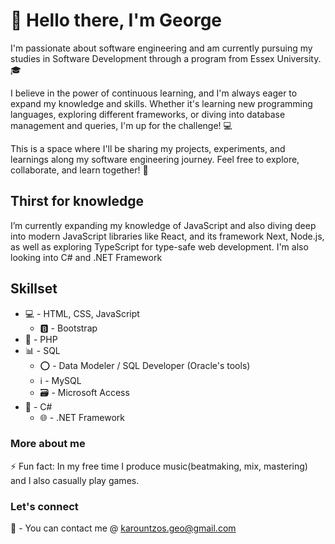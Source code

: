 # 👋 Hello there, I'm George 
I'm passionate about software engineering and am currently pursuing my studies in Software Development through a program from Essex University. 🎓

I believe in the power of continuous learning, and I'm always eager to expand my knowledge and skills. Whether it's learning new programming languages, exploring different frameworks, or diving into database management and queries, I'm up for the challenge! 💻

This is a space where I'll be sharing my projects, experiments, and learnings along my software engineering journey. Feel free to explore, collaborate, and learn together! 🚀

## Thirst for knowledge
I’m currently expanding my knowledge of JavaScript and also diving deep into modern JavaScript libraries like React, and its framework Next, Node.js, as well as exploring TypeScript for type-safe web development. I'm also looking into C# and .NET Framework

## Skillset
* 💻 - HTML, CSS, JavaScript
  * 🅱️ - Bootstrap
* 🐘 - PHP
* 📊 - SQL
  * ⭕ - Data Modeler / SQL Developer (Oracle's tools)
  * ℹ️ - MySQL
  * 🗃️ - Microsoft Access
* 🔵 - C#
  * 🌐 - .NET Framework

### More about me
⚡ Fun fact: In my free time I produce music(beatmaking, mix, mastering) and I also casually play games.

### Let's connect
📩 - You can contact me @ karountzos.geo@gmail.com
